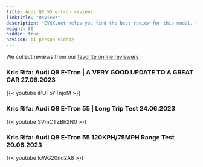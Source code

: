 ```yaml
---
title: Audi Q8 55 e-tron reviews
linktitle: "Reviews"
description: "EVKX.net helps you find the best review for this model. "
weight: 80
hidden: true
navicon: bi-person-video2
---
```

We collect reviews from our [favorite online reviewers](/guides/evreviewers/)

### Kris Rifa: Audi Q8 E-Tron | A VERY GOOD UPDATE TO A GREAT CAR 27.06.2023

{{< youtube iPUToYTnjoM >}}

### Kris Rifa: Audi Q8 E-Tron 55 | Long Trip Test 24.06.2023

{{< youtube SVmCTZBh2N0 >}}

### Kris Rifa: Audi Q8 E-Tron 55 120KPH/75MPH Range Test 20.06.2023

{{< youtube IcWG20nd2A8 >}}


